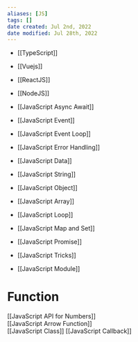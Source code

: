 ```yaml
---
aliases: [JS]
tags: []
date created: Jul 2nd, 2022
date modified: Jul 28th, 2022
---
```

- [[TypeScript]]
- [[Vuejs]]  
- [[ReactJS]]
- [[NodeJS]]  

- [[JavaScript Async Await]]
- [[JavaScript Event]]
- [[JavaScript Event Loop]]
- [[JavaScript Error Handling]]
- [[JavaScript Data]]  
- [[JavaScript String]]
- [[JavaScript Object]]  
- [[JavaScript Array]]  
- [[JavaScript Loop]]  
- [[JavaScript Map and Set]]
- [[JavaScript Promise]]
- [[JavaScript Tricks]]
- [[JavaScript Module]]


# Function
[[JavaScript API for Numbers]]  
[[JavaScript Arrow Function]]  
[[JavaScript Class]]
[[JavaScript Callback]]
